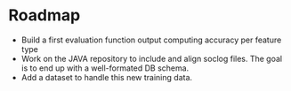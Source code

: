# Roadmap

- Build a first evaluation function output computing accuracy per feature type
- Work on the JAVA repository to include and align soclog files. The goal is to end up with a well-formated DB schema.
- Add a dataset to handle this new training data.